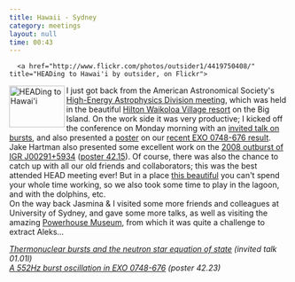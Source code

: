 ```yaml
---
title: Hawaii - Sydney
category: meetings
layout: null
time: 00:43
---
```

<!-- converted from blosxom format post by dkg 22.1.2022 -->
  <!-- Tuesday, March 16, 2010 10:43 AM-->
      <a href="http://www.flickr.com/photos/outsider1/4419750408/" title="HEADing to Hawai'i by outsider, on Flickr">
<img src="http://farm5.static.flickr.com/4039/4419750408_684414691a_t.jpg" width="100" height="75" alt="HEADing to Hawai'i" align="left" /></a>I just got
back from the American Astronomical Society's
<a href="https://www.confcon.com/head_2010">High-Energy Astrophysics Division
meeting</a>, which was held in the beautiful
<a href="http://www.hiltonwaikoloavillage.com">Hilton Waikoloa Village resort</a>
on the Big Island. On the work side it was very productive; I kicked off the
conference on Monday morning with an
<a href="http://www.abstractsonline.com/Plan/ViewAbstract.aspx?sKey=ce3c4985-a901-4bea-9d2a-e77285bb1cb3&cKey=0f8f1804-37b6-437a-884a-3bdba2ef3967&mKey=%7bA0E71931-7E83-4FC6-A67F-2037FB52A18F%7d">invited
talk on bursts</a>, and also presented a
<a href="http://www.abstractsonline.com/Plan/ViewAbstract.aspx?sKey=70d1ed7b-a5c0-4bb0-91cb-2d82c31e7075&cKey=5a9b17b4-db7c-480b-93b8-c1ce60bdb057&mKey=%7bA0E71931-7E83-4FC6-A67F-2037FB52A18F%7d">poster</a>
on our
<a href="http://users.monash.edu.au/~dgallow/2009/10/its-deja-vu-all-over-again.html">recent
EXO&nbsp;0748-676 result</a>. Jake Hartman also presented some excellent work
on the
<a href="http://users.monash.edu.au/~dgallow/2008/10/plethora-of-pulsars.html">2008 outburst of IGR&nbsp;J00291+5934</a>
(<a href="http://www.abstractsonline.com/Plan/ViewAbstract.aspx?sKey=70d1ed7b-a5c0-4bb0-91cb-2d82c31e7075&cKey=3b9a4b3b-18e6-42e1-94fd-cbff61091a73&mKey=%7bA0E71931-7E83-4FC6-A67F-2037FB52A18F%7d">poster
42.15</a>). Of course, there was also the chance to catch up with all our old
friends and collaborators; this was the best attended HEAD meeting ever! But in
a place
<a href="http://www.flickr.com/photos/outsider1/4419750536/in/photostream">this
beautiful</a> you can't spend your whole time working, so we also took some
time to play in the lagoon, and with the dolphins, etc.<br clear="left"> On the
way back Jasmina & I visited some more friends and colleagues at University of
Sydney, and gave some more talks, as well as visiting the amazing
<a href="http://www.powerhousemuseum.com">Powerhouse Museum</a>, from which it was
quite a challenge to extract Aleks...<p>
<em><a href="http://users.monash.edu.au/~dgallow/docs/HEAD 2010 01.01l.pdf">Thermonuclear bursts and the neutron star equation of state</a> (invited talk 01.01l)<br>
<a href="http://users.monash.edu.au/~dgallow/docs/HEAD 2010 poster.pdf">A 552Hz burst oscillation in EXO 0748-676</a> (poster 42.23)</em>
